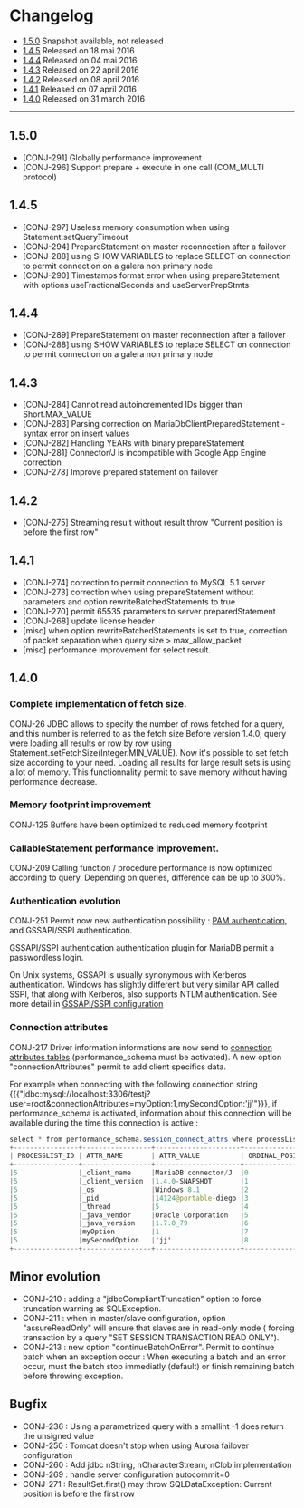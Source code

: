 # Changelog
* [1.5.0](#1.5.0) Snapshot available, not released 
* [1.4.5](#1.4.5) Released on 18 mai 2016 
* [1.4.4](#1.4.4) Released on 04 mai 2016 
* [1.4.3](#1.4.3) Released on 22 april 2016 
* [1.4.2](#1.4.2) Released on 08 april 2016
* [1.4.1](#1.4.1) Released on 07 april 2016
* [1.4.0](#1.4.0) Released on 31 march 2016

---
## 1.5.0
* [CONJ-291] Globally performance improvement
* [CONJ-296] Support prepare + execute in one call (COM_MULTI protocol)

## 1.4.5
* [CONJ-297] Useless memory consumption when using Statement.setQueryTimeout
* [CONJ-294] PrepareStatement on master reconnection after a failover
* [CONJ-288] using SHOW VARIABLES to replace SELECT on connection to permit connection on a galera non primary node
* [CONJ-290] Timestamps format error when using prepareStatement with options useFractionalSeconds and useServerPrepStmts

## 1.4.4
* [CONJ-289] PrepareStatement on master reconnection after a failover
* [CONJ-288] using SHOW VARIABLES to replace SELECT on connection to permit connection on a galera non primary node

## 1.4.3

* [CONJ-284] Cannot read autoincremented IDs bigger than Short.MAX_VALUE
* [CONJ-283] Parsing correction on MariaDbClientPreparedStatement - syntax error on insert values
* [CONJ-282] Handling YEARs with binary prepareStatement
* [CONJ-281] Connector/J is incompatible with Google App Engine correction
* [CONJ-278] Improve prepared statement on failover

## 1.4.2

* [CONJ-275] Streaming result without result throw "Current position is before the first row"


## 1.4.1


* [CONJ-274] correction to permit connection to MySQL 5.1 server
* [CONJ-273] correction when using prepareStatement without parameters and option rewriteBatchedStatements to true
* [CONJ-270] permit 65535 parameters to server preparedStatement
* [CONJ-268] update license header
* [misc] when option rewriteBatchedStatements is set to true, correction of packet separation when query size > max_allow_packet
* [misc] performance improvement for select result.

## 1.4.0

### Complete implementation of fetch size.
CONJ-26
JDBC allows to specify the number of rows fetched for a query, and this number is referred to as the fetch size
Before version 1.4.0, query were loading all results or row by row using Statement.setFetchSize(Integer.MIN_VALUE).
Now it's possible to set fetch size according to your need. 
Loading all results for large result sets is using a lot of memory. This functionnality permit to save memory without having performance decrease.

### Memory footprint improvement
CONJ-125
Buffers have been optimized to reduced memory footprint

### CallableStatement  performance improvement.
CONJ-209
Calling function / procedure performance is now optimized according to query. Depending on queries, difference can be up to 300%.

### Authentication evolution
CONJ-251 Permit now new authentication possibility : [PAM authentication](https://mariadb.com/kb/en/mariadb/pam-authentication-plugin/), and GSSAPI/SSPI authentication.

GSSAPI/SSPI authentication authentication plugin for MariaDB permit a passwordless login.

On Unix systems, GSSAPI is usually synonymous with Kerberos authentication. Windows has slightly different but very similar API called SSPI, that along with Kerberos, also supports NTLM authentication.
See more detail in [GSSAPI/SSPI configuration](https://github.com/MariaDB/mariadb-connector-j/blob/master/documentation/plugin/GSSAPI.md)

### Connection attributes
CONJ-217
Driver information informations are now send to [connection attributes tables](https://mariadb.com/kb/en/mariadb/performance-schema-session_connect_attrs-table/) (performance_schema must be activated).
A new option "connectionAttributes" permit to add client specifics data.

For example when connecting with the following connection string {{{"jdbc:mysql://localhost:3306/testj?user=root&connectionAttributes=myOption:1,mySecondOption:'jj'"}}}, 
if performance_schema is activated, information about this connection will be available during the time this connection is active :
``` java
select * from performance_schema.session_connect_attrs where processList_id = 5
+----------------+-----------------+---------------------+------------------+
| PROCESSLIST_ID | ATTR_NAME       | ATTR_VALUE          | ORDINAL_POSITION |
+----------------+-----------------+---------------------+------------------+
|5               |_client_name     |MariaDB connector/J  |0                 |
|5               |_client_version  |1.4.0-SNAPSHOT       |1                 |
|5               |_os              |Windows 8.1          |2                 | 
|5               |_pid             |14124@portable-diego |3                 |
|5               |_thread          |5                    |4                 |
|5               |_java_vendor     |Oracle Corporation	 |5                 |
|5               |_java_version    |1.7.0_79	         |6                 |
|5               |myOption         |1	                 |7                 |
|5               |mySecondOption   |'jj'                 |8                 |
+----------------+-----------------+---------------------+------------------+
```


## Minor evolution
* CONJ-210 : adding a "jdbcCompliantTruncation" option to force truncation warning as SQLException.
* CONJ-211 : when in master/slave configuration, option "assureReadOnly" will ensure that slaves are in read-only mode ( forcing transaction by a query "SET SESSION TRANSACTION READ ONLY"). 
* CONJ-213 : new option "continueBatchOnError". Permit to continue batch when an exception occur : When executing a batch and an error occur, must the batch stop immediatly (default) or finish remaining batch before throwing exception.

## Bugfix
* CONJ-236 : Using a parametrized query with a smallint -1 does return the unsigned value
* CONJ-250 : Tomcat doesn't stop when using Aurora failover configuration
* CONJ-260 : Add jdbc nString, nCharacterStream, nClob implementation
* CONJ-269 : handle server configuration autocommit=0
* CONJ-271 : ResultSet.first() may throw SQLDataException: Current position is before the first row
